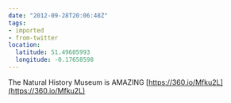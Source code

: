 ```yaml
---
date: "2012-09-28T20:06:48Z"
tags:
- imported
- from-twitter
location:
  latitude: 51.49605993
  longitude: -0.17658598
---
```

The Natural History Museum is AMAZING [https://360.io/Mfku2L](https://360.io/Mfku2L)
